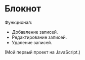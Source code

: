 # Блокнот

Функционал: 
- Добавление записей.
- Редактирование записей.
- Удаление записей.


(Мой первый проект на JavaScript.)
